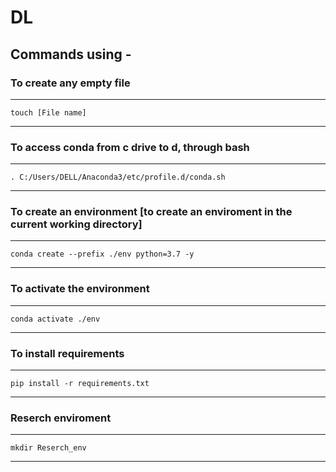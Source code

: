 # DL

## Commands using -

### To create any empty file
---------------------
    touch [File name]
---------------------

### To access conda from c drive to d, through bash
---------------------
    . C:/Users/DELL/Anaconda3/etc/profile.d/conda.sh
---------------------

### To create an environment [to create an enviroment in the current working directory]
--------------------
    conda create --prefix ./env python=3.7 -y 
--------------------

### To activate the environment
--------------------
    conda activate ./env
--------------------

### To install requirements
--------------------
    pip install -r requirements.txt 
--------------------

### Reserch enviroment
--------------------
    mkdir Reserch_env
--------------------
